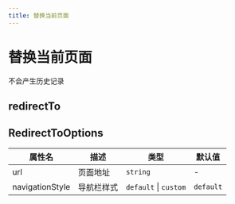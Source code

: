 ```yaml
---
title: 替换当前页面
---
```

# 替换当前页面

不会产生历史记录

## redirectTo

<code src="./redirectTo.tsx"></code> 


## RedirectToOptions

| 属性名 | 描述 | 类型 | 默认值 |
| ---- | ---- | ---- | ---- |
| url | 页面地址 | `string` | - |
| navigationStyle | 导航栏样式 | `default` \| `custom` | `default` |

